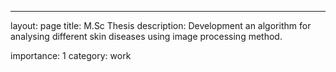 ---
layout: page
title: M.Sc Thesis
description: Development an algorithm for analysing different skin diseases
using image processing method.
<!--img: /assets/img/DSC_0083.jpg-->
importance: 1
category: work